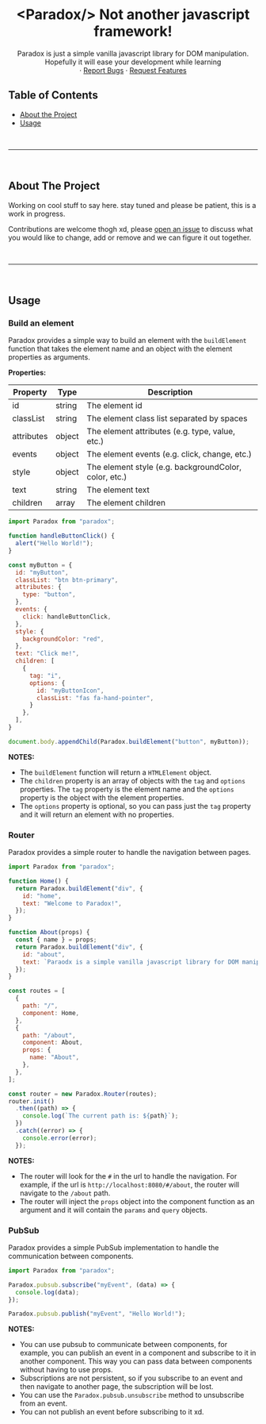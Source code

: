 
<!-- PROJECT LOGO -->
<p align="center">
  <!-- <a href="#">
    <img src="http://unizend.com/images/unizend-logo.svg" alt="<Paradox/>" width="200" height="80">
  </a> -->

  <h1 align="center">&lt;Paradox/&gt; Not another javascript framework!</h1>

  <p align="center">
    Paradox is just a simple vanilla javascript library for DOM manipulation.
    <br>
    Hopefully it will ease your development while learning
    <br />
    ·
    <a href="https://github.com/ProjectPenrose/paradox/labels/bug">Report Bugs</a>
    ·
    <a href="https://github.com/ProjectPenrose/paradox/labels/enhancement">Request Features</a>
  </p>
</p>


<!-- TABLE OF CONTENTS -->
## Table of Contents

* [About the Project](#about-the-project)
* [Usage](#usage)

<br />
<hr />
<br />

<!-- ABOUT THE PROJECT -->
## About The Project

Working on cool stuff to say here. stay tuned and please be patient, this is a work in progress.

Contributions are welcome thogh xd, please [open an issue](https://github.com/ProjectPenrose/paradox/issues) to discuss what you would like to change, add or remove and we can figure it out together.

<br />
<hr />
<br />

<!-- USAGE EXAMPLES -->
## Usage

### Build an element

Paradox provides a simple way to build an element with the `buildElement` function that takes the element name and an object with the element properties as arguments.

**Properties:**

| Property | Type | Description |
| --- | --- | --- |
| id | string | The element id |
| classList | string | The element class list separated by spaces |
| attributes | object | The element attributes (e.g. type, value, etc.) |
| events | object | The element events (e.g. click, change, etc.) |
| style | object | The element style (e.g. backgroundColor, color, etc.) |
| text | string | The element text |
| children | array | The element children |

```javascript
import Paradox from "paradox";

function handleButtonClick() {
  alert("Hello World!");
}

const myButton = {
  id: "myButton",
  classList: "btn btn-primary",
  attributes: {
    type: "button",
  },
  events: {
    click: handleButtonClick,
  },
  style: {
    backgroundColor: "red",
  },
  text: "Click me!",
  children: [
    {
      tag: "i",
      options: {
        id: "myButtonIcon",
        classList: "fas fa-hand-pointer",
      }
    },
  ],
}

document.body.appendChild(Paradox.buildElement("button", myButton));
```

**NOTES:**
- The `buildElement` function will return a `HTMLElement` object.
- The `children` property is an array of objects with the `tag` and `options` properties. The `tag` property is the element name and the `options` property is the object with the element properties.
- The `options` property is optional, so you can pass just the `tag` property and it will return an element with no properties.

### Router

Paradox provides a simple router to handle the navigation between pages.

```javascript
import Paradox from "paradox";

function Home() {
  return Paradox.buildElement("div", {
    id: "home",
    text: "Welcome to Paradox!",
  });
}

function About(props) {
  const { name } = props;
  return Paradox.buildElement("div", {
    id: "about",
    text: `Paraodx is a simple vanilla javascript library for DOM manipulation. This is the ${name} page.`,
  });
}

const routes = [
  {
    path: "/",
    component: Home,
  },
  {
    path: "/about",
    component: About,
    props: {
      name: "About",
    },
  },
];

const router = new Paradox.Router(routes);
router.init()
  .then((path) => {
    console.log(`The current path is: ${path}`);
  })
  .catch((error) => {
    console.error(error);
  });
```

**NOTES:**
- The router will look for the `#` in the url to handle the navigation. For example, if the url is `http://localhost:8080/#/about`, the router will navigate to the `/about` path.
- The router will inject the `props` object into the component function as an argument and it will contain the `params` and `query` objects.

### PubSub

Paradox provides a simple PubSub implementation to handle the communication between components.

```javascript
import Paradox from "paradox";

Paradox.pubsub.subscribe("myEvent", (data) => {
  console.log(data);
});

Paradox.pubsub.publish("myEvent", "Hello World!");
```

**NOTES:**
- You can use pubsub to communicate between components, for example, you can publish an event in a component and subscribe to it in another component. This way you can pass data between components without having to use props.
- Subscriptions are not persistent, so if you subscribe to an event and then navigate to another page, the subscription will be lost.
- You can use the `Paradox.pubsub.unsubscribe` method to unsubscribe from an event.
- You can not publish an event before subscribing to it xd.
